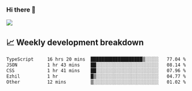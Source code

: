 ### Hi there 👋
<img align="center" src="https://github-readme-stats.vercel.app/api?username=Tumao727&show_icons=true&hide_title=true&theme=dracula" />


## 📈 Weekly development breakdown
<!--START_SECTION:waka-->

```txt
TypeScript     16 hrs 20 mins  ███████████████████▒░░░░░   77.04 %
JSON           1 hr 43 mins    ██░░░░░░░░░░░░░░░░░░░░░░░   08.14 %
CSS            1 hr 41 mins    ██░░░░░░░░░░░░░░░░░░░░░░░   07.96 %
Ezhil          1 hr            █▒░░░░░░░░░░░░░░░░░░░░░░░   04.77 %
Other          12 mins         ▒░░░░░░░░░░░░░░░░░░░░░░░░   01.02 %
```

<!--END_SECTION:waka-->